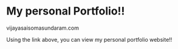 # My personal Portfolio!!

vijayasaisomasundaram.com 

Using the link above, you can view my personal portfolio website!!
